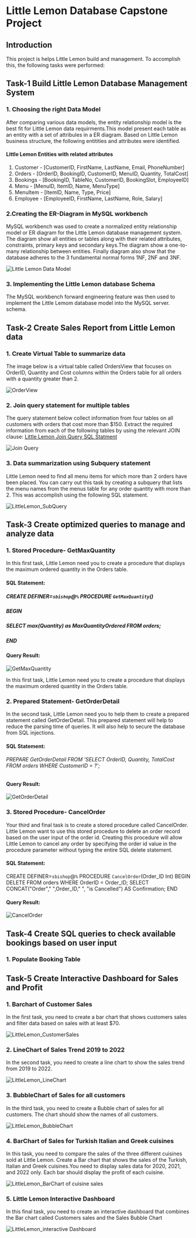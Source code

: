 # Little Lemon Database Capstone Project

## Introduction
This project is helps Little Lemon build and management. To accomplish this, the following tasks were performed:

## Task-1 Build Little Lemon Database Management System
### 1. Choosing the right Data Model
After comparing various data models, the entity relationship model is the best fit for Little Lemon data requirments.This model present each table as an entity with a set of attribules in a ER diagram. Based on Little Lemon business structure, the following entitities and attributes were identified. 

#### Little Lemon Entities with related attributes 
1. Customer - [CustomerID, FirstName, LastName, Email, PhoneNumber]
2. Orders   - [OrderID, BookingID, CustomerID, MenuID, Quantity, TotalCost]
3. Bookings - [BookingID, TableNo, CustomerID, BookingSlot, EmployeeID]
4. Menu - [MenuID, ItemID, Name, MenuType]
5. MenuItem - [ItemID, Name, Type, Price]
6. Employee - [EmployeeID, FirstName, LastName, Role, Salary]         

### 2.Creating the ER-Diagram in MySQL workbench 
MySQL workbench was used to create a normalized entity relationship model or ER diagram for the Little Lemon database management system. The diagram show all entities or tables along with their related attributes, constraints, primary keys and secondary keys.The diagram show a one-to-many relationship between entities. Finally diagram also show that the database adheres to the 3 fundamental normal forms 1NF, 2NF and 3NF. 

![Little Lemon Data Model](LittleLemonDataModel/LittleLemonDM.png)

### 3. Implementing the Little Lemon database Schema
The MySQL workbench forward engineering feature was then used to implement the Little Lemom database model into the MySQL server. schema.  
## Task-2 Create Sales Report from Little Lemon data

### 1. Create Virtual Table to summarize data
The image below is a virtual table called OrdersView that focuses on OrderID, Quantity and Cost columns within the Orders table for all orders with a quantity greater than 2. 

![OrderView](LittleLemon_OrderView_VirtualTableQuery_results.png)


### 2. Join query statement for multiple tables 
The query statement below collect information from four tables on all customers with orders that cost more than $150. Extract the required information from each of the following tables by using the relevant JOIN clause: 
[Little Lemon Join Query SQL Statment](LittleLemon_Join_Tables_Queries/LittleLemon_JoinQuery_DataSummarization.sql)

![Join Query](LittleLemon_Join_Tables_Queries/LittleLemon_JoinTableQuery_DataSummerization_results.png)


### 3. Data summarization using Subquery statement 

Little Lemon need to find all menu items for which more than 2 orders have been placed. You can carry out this task by creating a subquery that lists the menu names from the menus table for any order quantity with more than 2. This was accomplish using the following SQL statement. 

![LittleLemon_SubQuery](LittleLemonSubQueries/LittleLemon_Subquery_DataSummerization_results.png)

## Task-3 Create optimized queries to manage and analyze data

### 1. Stored Procedure- GetMaxQuantity
In this first task, Little Lemon need you to create a procedure that displays the maximum ordered quantity in the Orders table.

#### SQL Statement:
#####  CREATE DEFINER=`sbishop`@`%` PROCEDURE `GetMaxQuantity`() 
##### BEGIN 
##### SELECT max(Quantity) as MaxQuantityOrdered FROM orders;
##### END 

#### Query Result:
![GetMaxQuantity](LittleLemon_Stored_Procedures/LittleLemon_GetMaxQuantity_StoredProcedure_results.png)

In this first task, Little Lemon need you to create a procedure that displays the maximum ordered quantity in the Orders table.

### 2. Prepared Statement- GetOrderDetail

In the second task, Little Lemon need you to help them to create a prepared statement called GetOrderDetail. This prepared statement will help to reduce the parsing time of queries. It will also help to secure the database from SQL injections.

#### SQL Statement:
###### PREPARE GetOrderDetail FROM 'SELECT OrderID, Quantity, TotalCost FROM orders WHERE CustomerID = ?';

#### Query Result:

![GetOrderDetail](LittleLemon_Prepared_Statements/LittleLemon_GetOrderDetail_PreparedStatement_results.png)


### 3. Stored Procedure- CancelOrder

Your third and final task is to create a stored procedure called CancelOrder. Little Lemon want to use this stored procedure to delete an order record based on the user input of the order id.
Creating this procedure will allow Little Lemon to cancel any order by specifying the order id value in the procedure parameter without typing the entire SQL delete statement.  

#### SQL Statement:
CREATE DEFINER=`sbishop`@`%` PROCEDURE `CancelOrder`(Order_ID Int)
BEGIN
DELETE FROM orders WHERE OrderID = Order_ID;
SELECT CONCAT("Order"," ",Order_ID," ", "is Cancelled") AS Confirmation; 
END

#### Query Result:

![CancelOrder](LittleLemon_Stored_Procedures/LittleLemon_CancelOrder_StoredProcedure_results.png)

## Task-4 Create SQL queries to check available bookings based on user input

### 1. Populate Booking Table


## Task-5 Create Interactive Dashboard for Sales and Profit

### 1. Barchart of Customer Sales 

In the first task, you need to create a bar chart that shows customers sales and filter data based on sales with at least $70.

![LittleLemon_CustomerSales](LittleLemon_Tableau_DataAnalysis/LittleLemon_BarChart2.png)

### 2. LineChart of Sales Trend 2019 to 2022 

In the second task, you need to create a line chart to show the sales trend from 2019 to 2022. 

![LittleLemon_LineChart](LittleLemon_Tableau_DataAnalysis/LittleLemon_LineChart.png)


### 3. BubbleChart of Sales for all customers 

In the third task, you need to create a Bubble chart of sales for all customers. The chart should show the names of all customers.

![LittleLemon_BubbleChart](LittleLemon_Tableau_DataAnalysis/Little_Lemon_Sales_BubbleChart.png)


### 4. BarChart of Sales for Turkish Italian and Greek cuisines

In this task, you need to compare the sales of the three different cuisines sold at Little Lemon. Create a Bar chart that shows the sales of the Turkish, Italian and Greek cuisines.You need to display sales data for 2020, 2021, and 2022 only. Each bar should display the profit of each cuisine. 

![LittleLemon_BarChart of cuisine sales](LittleLemon_Tableau_DataAnalysis/LittleLemon_Barchart.png)

### 5. Little Lemon Interactive Dashboard

In this final task, you need to create an interactive dashboard that combines the Bar chart called Customers sales and the Sales Bubble Chart

![LittleLemon_interactive Dashboard](LittleLemon_Tableau_DataAnalysis/LittleLemon_interactivedashboard.png)
